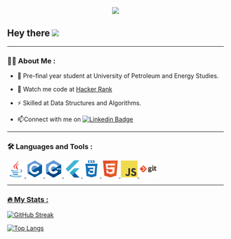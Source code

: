 <div id="header" align="center">
  <img src="https://media.giphy.com/media/gjrYDwbjnK8x36xZIO/giphy.gif" width="200"/>
</div>

<h2>
  Hey there
  <img src="https://media.giphy.com/media/hvRJCLFzcasrR4ia7z/giphy.gif" width="25px"/>
</h2>

---

### :man_technologist: About Me :

- :telescope: Pre-final year student at University of Petroleum and Energy Studies.

- :seedling: Watch me code at <a href = "https://www.hackerrank.com/anubhavSingh3301">Hacker Rank</a>

- :zap: Skilled at Data Structures and Algorithms.

- :mailbox:Connect with me on  [![Linkedin Badge](https://img.shields.io/badge/-Anubhav-blue?style=flat&logo=Linkedin&logoColor=white)](https://www.linkedin.com/in/anubhav-singh-chandel/)

---

### :hammer_and_wrench: Languages and Tools :
<div>
  <a href = "https://www.java.com/en/"><img src="https://github.com/devicons/devicon/raw/master/icons/java/java-original.svg" title="Java" alt="Java" width="40" height="40"/>
  <a href = "https://www.cprogramming.com"><img src="https://github.com/devicons/devicon/raw/master/icons/c/c-original.svg" title="C" alt="C" width="40" height="40"/>
  <a href = "https://www.cprogramming.com"><img src="https://github.com/devicons/devicon/raw/master/icons/cplusplus/cplusplus-original.svg" title="C++" alt="C++" width="40" height="40"/>
  <a href = "https://flutter.dev"><img src="https://github.com/devicons/devicon/raw/master/icons/flutter/flutter-original.svg" title="Flutter" alt="Flutter" width="40" height="40"/>
  <a href = "https://www.w3.org/TR/CSS/#css"><img src="https://github.com/devicons/devicon/raw/master/icons/css3/css3-plain-wordmark.svg"  title="CSS3" alt="CSS" width="40" height="40"/>
  <a href = "https://www.w3.org/html/"><img src="https://github.com/devicons/devicon/raw/master/icons/html5/html5-original.svg" title="HTML5" alt="HTML" width="40" height="40"/>
  <a href = "https://developer.mozilla.org/en-US/docs/Web/JavaScript"><img src="https://github.com/devicons/devicon/raw/master/icons/javascript/javascript-original.svg" title="JavaScript" alt="JavaScript" width="40" height="40"/>
  <a href = "https://git-scm.com"><img src="https://github.com/devicons/devicon/raw/master/icons/git/git-original-wordmark.svg" title="Git" **alt="Git" width="40" height="40"/>
</div>

---

### :fire: My Stats :
[![GitHub Streak](http://github-readme-streak-stats.herokuapp.com?user=AnubhavSinghChandel&theme=synthwave&hide_border=true)](https://git.io/streak-stats)

[![Top Langs](https://github-readme-stats.vercel.app/api/top-langs/?username=AnubhavSinghChandel&layout=compact&theme=vision-friendly-dark)](https://github.com/AnubhavSinghChandel/github-readme-stats)
